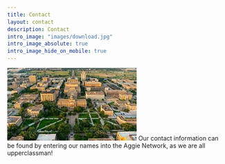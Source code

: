 ```yaml
---
title: Contact
layout: contact
description: Contact
intro_image: "images/download.jpg"
intro_image_absolute: true
intro_image_hide_on_mobile: true
---
```

![Alt text](images/download.jpg)
Our contact information can be found by entering our names into the Aggie Network, as we are all upperclassman!

